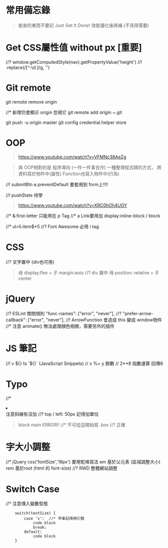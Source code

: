 # 常用備忘錄
> 能查的東西不要記
> Just Get It Done!
> 效能優化後再補 (不見得需要)

# Get CSS屬性值 without px [重要]
//? window.getComputedStyle(nav).getPropertyValue('height')
//! .replace(/[^-\d\.]/g, '')

# Git remote
git remote remove origin

//* 新增仍會顯示 origin 忽視它
git remote add origin ~.git  

git push -u origin master
git config credential.helper store 


# OOP
> https://www.youtube.com/watch?v=VFMNc38AeZg

> 與 OOP相對的是 程序導向 (一件一件事去作)
一種整理程式碼的方式，
將資料寫於物件中(屬性)
Function也寫入物件中(行為)



























//! submitBtn e.preventDefault 要套用到 form上!!!!

//! pushState 待學
> https://www.youtube.com/watch?v=XRC0hOh4UGY

//* &:first-letter 只能用在 p Tag
//* a Link要用加 display:inline-block / block

//*  ul>li.item$*5
//? Font Awesome 必用 i tag

# CSS
//? 文字置中 (div也可用)
> 母 display:flex + 子 margin:auto
//? div 置中
> 母 position: relative + 子 center

# jQuery
//? ESLint 關閉規則 "func-names": ["error", "never"],
//? "prefer-arrow-callback": ["error", "never"],
//! ArrowFunction 會造成 this 變成 window物件
//* 注意 animate() 無法處理顏色相關，需要另外的插件


# JS 筆記
//! v ${}  ts `${}` (JavaScript Snippets)
// x %= y 餘數 // 2**8 指數運算 回傳8


# Typo
//* <li> </li> 注意斜線有沒加
//? top / left: 50px 記得加單位
> block main
> ERROR!! //* 不可從這開始寫
>    .box //? 正確

# 字大小調整
//* jQuery css('fontSize','18px')  要用駝峰寫法
em 基於父元素 (區域調整大小)
rem 基於root (html 的 font-size) //? RWD 整體網站調整

# Switch Case
//* 注意傳入變數型態
```
    switch(textSize) {
        case 's':  //* 字串記得用引號
            code block
            break;
        default:
            code block
    }
```